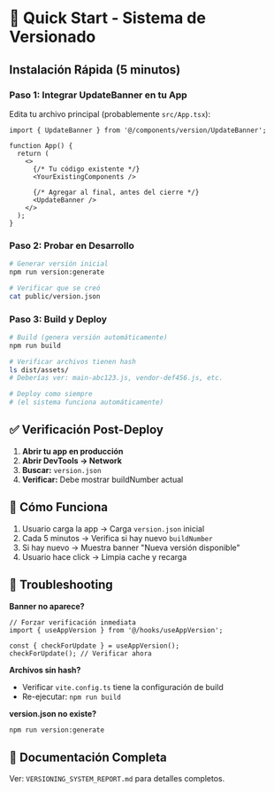 # 🚀 Quick Start - Sistema de Versionado

## Instalación Rápida (5 minutos)

### Paso 1: Integrar UpdateBanner en tu App

Edita tu archivo principal (probablemente `src/App.tsx`):

```tsx
import { UpdateBanner } from '@/components/version/UpdateBanner';

function App() {
  return (
    <>
      {/* Tu código existente */}
      <YourExistingComponents />

      {/* Agregar al final, antes del cierre */}
      <UpdateBanner />
    </>
  );
}
```

### Paso 2: Probar en Desarrollo

```bash
# Generar versión inicial
npm run version:generate

# Verificar que se creó
cat public/version.json
```

### Paso 3: Build y Deploy

```bash
# Build (genera versión automáticamente)
npm run build

# Verificar archivos tienen hash
ls dist/assets/
# Deberías ver: main-abc123.js, vendor-def456.js, etc.

# Deploy como siempre
# (el sistema funciona automáticamente)
```

## ✅ Verificación Post-Deploy

1. **Abrir tu app en producción**
2. **Abrir DevTools → Network**
3. **Buscar:** `version.json`
4. **Verificar:** Debe mostrar buildNumber actual

## 🎯 Cómo Funciona

1. Usuario carga la app → Carga `version.json` inicial
2. Cada 5 minutos → Verifica si hay nuevo `buildNumber`
3. Si hay nuevo → Muestra banner "Nueva versión disponible"
4. Usuario hace click → Limpia cache y recarga

## 🐛 Troubleshooting

**Banner no aparece?**
```tsx
// Forzar verificación inmediata
import { useAppVersion } from '@/hooks/useAppVersion';

const { checkForUpdate } = useAppVersion();
checkForUpdate(); // Verificar ahora
```

**Archivos sin hash?**
- Verificar `vite.config.ts` tiene la configuración de build
- Re-ejecutar: `npm run build`

**version.json no existe?**
```bash
npm run version:generate
```

## 📖 Documentación Completa

Ver: `VERSIONING_SYSTEM_REPORT.md` para detalles completos.
